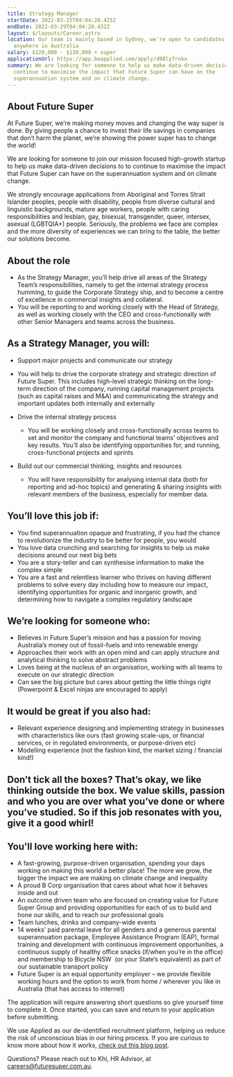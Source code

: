 ```yaml
---
title: Strategy Manager
startDate: 2022-03-15T04:04:20.425Z
endDate: 2022-03-29T04:04:20.432Z
layout: $/layouts/Career.astro
location: Our team is mainly based in Sydney, we're open to candidates from
  anywhere in Australia
salary: $120,000 - $130,000 + super
applicationUrl: https://app.beapplied.com/apply/d88ly7rnkx
summary: We are looking for someone to help us make data-driven decisions to to
  continue to maximise the impact that Future Super can have on the
  superannuation system and on climate change.
---
```

## About Future Super

At Future Super, we’re making money moves and changing the way super is done. By giving people a chance to invest their life savings in companies that don’t harm the planet, we’re showing the power super has to change the world! 

We are looking for someone to join our mission focused high-growth startup to help us make data-driven decisions to to continue to maximise the impact that Future Super can have on the superannuation system and on climate change.

We strongly encourage applications from Aboriginal and Torres Strait Islander peoples, people with disability, people from diverse cultural and linguistic backgrounds, mature age workers, people with caring responsibilities and lesbian, gay, bisexual, transgender, queer, intersex, asexual (LGBTQIA+) people. Seriously, the problems we face are complex and the more diversity of experiences we can bring to the table, the better our solutions become.

## About the role 

* As the Strategy Manager, you’ll help drive all areas of the Strategy Team’s responsibilities, namely to get the internal strategy process humming, to guide the Corporate Strategy ship, and to become a centre of excellence in commercial insights and collateral.
* You will be reporting to and working closely with the Head of Strategy, as well as working closely with the CEO and cross-functionally with other Senior Managers and teams across the business.

## As a Strategy Manager, you will:

* Support major projects and communicate our strategy
* You will help to drive the corporate strategy and strategic direction of Future Super. This includes high-level strategic thinking on the long-term direction of the company, running capital management projects (such as capital raises and M&A) and communicating the strategy and important updates both internally and externally 
* Drive the internal strategy process

  * You will be working closely and cross-functionally across teams to set and monitor the company and functional teams’ objectives and key results. You’ll also be identifying opportunities for, and running, cross-functional projects and sprints
* Build out our commercial thinking, insights and resources

  * You will have responsibility for analysing internal data (both for reporting and ad-hoc topics) and generating & sharing insights with relevant members of the business, especially for member data. 

## You’ll love this job if:

* You find superannuation opaque and frustrating, if you had the chance to revolutionize the industry to be better for people, you would 
* You love data crunching and searching for insights to help us make decisions around our next big bets
* You are a story-teller and can synthesise information to make the complex simple
* You are a fast and relentless learner who thrives on having different problems to solve every day including how to measure our impact, identifying opportunities for organic and inorganic growth, and determining how to navigate a complex regulatory landscape

## We’re looking for someone who:

* Believes in Future Super’s mission and has a passion for moving Australia’s money out of fossil-fuels and into renewable energy 
* Approaches their work with an open mind and can apply structure and analytical thinking to solve abstract problems
* Loves being at the nucleus of an organisation, working with all teams to execute on our strategic direction 
* Can see the big picture but cares about getting the little things right (Powerpoint & Excel ninjas are encouraged to apply)

## It would be great if you also had:

* Relevant experience designing and implementing strategy in businesses with characteristics like ours (fast growing scale-ups, or financial services, or in regulated environments, or purpose-driven etc)
* Modelling experience (not the fashion kind, the market sizing / financial kind!)

## Don’t tick all the boxes? That’s okay, we like thinking outside the box. We value skills, passion and who you are over what you’ve done or where you’ve studied. So if this job resonates with you, give it a good whirl!

## You'll love working here with:

* A fast-growing, purpose-driven organisation, spending your days working on making this world a better place! The more we grow, the bigger the impact we are making on climate change and inequality
* A proud B Corp organisation that cares about what how it behaves inside and out
* An outcome driven team who are focused on creating value for Future Super Group and providing opportunities for each of us to build and hone our skills, and to reach our professional goals
* Team lunches, drinks and company-wide events
* 14 weeks’ paid parental leave for all genders and a generous parental superannuation package, Employee Assistance Program (EAP), formal training and development with continuous improvement opportunities, a continuous supply of healthy office snacks (if/when you’re in the office) and membership to Bicycle NSW  (or your State’s equivalent) as part of our sustainable transport policy
* Future Super is an equal opportunity employer – we provide flexible working hours and the option to work from home / wherever you like in Australia (that has access to internet)

The application will require answering short questions so give yourself time to complete it. Once started, you can save and return to your application before submitting.

We use Applied as our de-identified recruitment platform, helping us reduce the risk of unconscious bias in our hiring process. If you are curious to know more about how it works, [check out this blog post](https://www.linkedin.com/pulse/how-de-identified-recruitment-improving-diversity-our-veronica/?trackingId=0MnwcX%2BBRQSOTl0oogaIbA%3D%3D).

Questions? Please reach out to Khi, HR Advisor, at careers@futuresuper.com.au.
